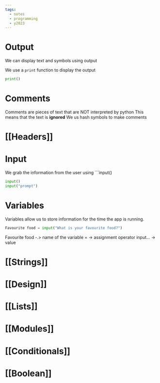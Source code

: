```yaml
---
tags:
  - notes
  - programming
  - y2023
---
```

#   Output

We can display text and symbols using output 

We use a `print` function to display the output

```python
print()
```

# Comments

Comments are pieces of text that are NOT interpreted by python
This means that the text is **ignored**
We us hash symbols to make comments

# [[Headers]]

# Input

We grab the information from the user using ```input()
```python
input()
input("prompt")

```

# Variables

Variables allow us to store information for the time the app is running.

```python
Favourite food = input("What is your favourite food?")
```

Favourite food -.> name of the variable
= -> assignment operator
input... -> value

# [[Strings]]

# [[Design]]

# [[Lists]]

# [[Modules]]

# [[Conditionals]]

# [[Boolean]]
